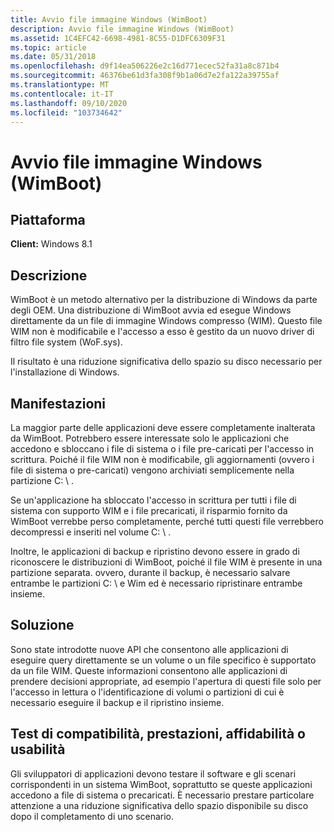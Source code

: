 ```yaml
---
title: Avvio file immagine Windows (WimBoot)
description: Avvio file immagine Windows (WimBoot)
ms.assetid: 1C4EFC42-6698-4981-8C55-D1DFC6309F31
ms.topic: article
ms.date: 05/31/2018
ms.openlocfilehash: d9f14ea506226e2c16d771ecec52fa31a8c871b4
ms.sourcegitcommit: 46376be61d3fa308f9b1a06d7e2fa122a39755af
ms.translationtype: MT
ms.contentlocale: it-IT
ms.lasthandoff: 09/10/2020
ms.locfileid: "103734642"
---
```

# <a name="windows-image-file-boot-wimboot"></a>Avvio file immagine Windows (WimBoot)

## <a name="platform"></a>Piattaforma

**Client:** Windows 8.1  

## <a name="description"></a>Descrizione

WimBoot è un metodo alternativo per la distribuzione di Windows da parte degli OEM. Una distribuzione di WimBoot avvia ed esegue Windows direttamente da un file di immagine Windows compresso (WIM). Questo file WIM non è modificabile e l'accesso a esso è gestito da un nuovo driver di filtro file system (WoF.sys).

Il risultato è una riduzione significativa dello spazio su disco necessario per l'installazione di Windows.

## <a name="manifestations"></a>Manifestazioni

La maggior parte delle applicazioni deve essere completamente inalterata da WimBoot. Potrebbero essere interessate solo le applicazioni che accedono e sbloccano i file di sistema o i file pre-caricati per l'accesso in scrittura. Poiché il file WIM non è modificabile, gli aggiornamenti (ovvero i file di sistema o pre-caricati) vengono archiviati semplicemente nella partizione C: \\ .

Se un'applicazione ha sbloccato l'accesso in scrittura per tutti i file di sistema con supporto WIM e i file precaricati, il risparmio fornito da WimBoot verrebbe perso completamente, perché tutti questi file verrebbero decompressi e inseriti nel volume C: \\ .

Inoltre, le applicazioni di backup e ripristino devono essere in grado di riconoscere le distribuzioni di WimBoot, poiché il file WIM è presente in una partizione separata. ovvero, durante il backup, è necessario salvare entrambe le partizioni C: \\ e Wim ed è necessario ripristinare entrambe insieme.

## <a name="solution"></a>Soluzione

Sono state introdotte nuove API che consentono alle applicazioni di eseguire query direttamente se un volume o un file specifico è supportato da un file WIM. Queste informazioni consentono alle applicazioni di prendere decisioni appropriate, ad esempio l'apertura di questi file solo per l'accesso in lettura o l'identificazione di volumi o partizioni di cui è necessario eseguire il backup e il ripristino insieme.

## <a name="compatibility-performance-reliability-or-usability-tests"></a>Test di compatibilità, prestazioni, affidabilità o usabilità

Gli sviluppatori di applicazioni devono testare il software e gli scenari corrispondenti in un sistema WimBoot, soprattutto se queste applicazioni accedono a file di sistema o precaricati. È necessario prestare particolare attenzione a una riduzione significativa dello spazio disponibile su disco dopo il completamento di uno scenario.

 

 




